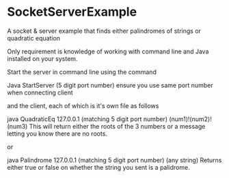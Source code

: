 # SocketServerExample
A socket & server example that finds either palindromes of strings or quadratic equation

Only requirement is knowledge of working with command line and Java installed on your system. 

Start the server in command line using the command 

Java StartServer (5 digit port number) 
ensure you use same port number when connecting client

and the client, each of which is it's own file as follows 

java QuadraticEq 127.0.0.1 (matching 5 digit port number) (num1)!(num2)!(num3)
This will return either the roots of the 3 numbers or a message letting you know there are no roots.

or

java Palindrome 127.0.0.1 (matching 5 digit port number) (any string)
Returns either true or false on whether the string you sent is a palidrome.
